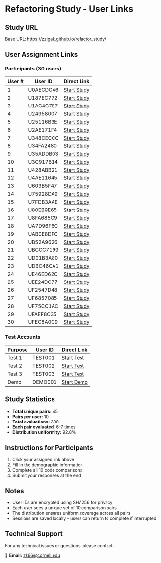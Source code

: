 # Refactoring Study - User Links

## Study URL
Base URL: https://zzigak.github.io/refactor_study/

## User Assignment Links

### Participants (30 users)

| User # | User ID | Direct Link |
|--------|---------|-------------|
| 1  | U0AECDC46 | [Start Study](https://zzigak.github.io/refactor_study/?id=U0AECDC46) |
| 2  | U187EC772 | [Start Study](https://zzigak.github.io/refactor_study/?id=U187EC772) |
| 3  | U1AC4C7E7 | [Start Study](https://zzigak.github.io/refactor_study/?id=U1AC4C7E7) |
| 4  | U24958007 | [Start Study](https://zzigak.github.io/refactor_study/?id=U24958007) |
| 5  | U25116B3E | [Start Study](https://zzigak.github.io/refactor_study/?id=U25116B3E) |
| 6  | U2AE171F4 | [Start Study](https://zzigak.github.io/refactor_study/?id=U2AE171F4) |
| 7  | U348CECCC | [Start Study](https://zzigak.github.io/refactor_study/?id=U348CECCC) |
| 8  | U34FA2480 | [Start Study](https://zzigak.github.io/refactor_study/?id=U34FA2480) |
| 9  | U35ADDB03 | [Start Study](https://zzigak.github.io/refactor_study/?id=U35ADDB03) |
| 10 | U3C917B14 | [Start Study](https://zzigak.github.io/refactor_study/?id=U3C917B14) |
| 11 | U428ABB21 | [Start Study](https://zzigak.github.io/refactor_study/?id=U428ABB21) |
| 12 | U4AE11645 | [Start Study](https://zzigak.github.io/refactor_study/?id=U4AE11645) |
| 13 | U603B5F47 | [Start Study](https://zzigak.github.io/refactor_study/?id=U603B5F47) |
| 14 | U75928DA9 | [Start Study](https://zzigak.github.io/refactor_study/?id=U75928DA9) |
| 15 | U7FDB3AAE | [Start Study](https://zzigak.github.io/refactor_study/?id=U7FDB3AAE) |
| 16 | U80EB9E65 | [Start Study](https://zzigak.github.io/refactor_study/?id=U80EB9E65) |
| 17 | U8FA685C9 | [Start Study](https://zzigak.github.io/refactor_study/?id=U8FA685C9) |
| 18 | UA7D96F6C | [Start Study](https://zzigak.github.io/refactor_study/?id=UA7D96F6C) |
| 19 | UAB0E8DFC | [Start Study](https://zzigak.github.io/refactor_study/?id=UAB0E8DFC) |
| 20 | UB52A9626 | [Start Study](https://zzigak.github.io/refactor_study/?id=UB52A9626) |
| 21 | UBCCC7199 | [Start Study](https://zzigak.github.io/refactor_study/?id=UBCCC7199) |
| 22 | UD01B3A80 | [Start Study](https://zzigak.github.io/refactor_study/?id=UD01B3A80) |
| 23 | UDBC46CA1 | [Start Study](https://zzigak.github.io/refactor_study/?id=UDBC46CA1) |
| 24 | UE46ED62C | [Start Study](https://zzigak.github.io/refactor_study/?id=UE46ED62C) |
| 25 | UEE24DC77 | [Start Study](https://zzigak.github.io/refactor_study/?id=UEE24DC77) |
| 26 | UF2547D48 | [Start Study](https://zzigak.github.io/refactor_study/?id=UF2547D48) |
| 27 | UF6857085 | [Start Study](https://zzigak.github.io/refactor_study/?id=UF6857085) |
| 28 | UF75CC1AC | [Start Study](https://zzigak.github.io/refactor_study/?id=UF75CC1AC) |
| 29 | UFAEF8C35 | [Start Study](https://zzigak.github.io/refactor_study/?id=UFAEF8C35) |
| 30 | UFEC8A0C9 | [Start Study](https://zzigak.github.io/refactor_study/?id=UFEC8A0C9) |

### Test Accounts

| Purpose | User ID | Direct Link |
|---------|---------|-------------|
| Test 1  | TEST001 | [Start Test](https://zzigak.github.io/refactor_study/?id=TEST001) |
| Test 2  | TEST002 | [Start Test](https://zzigak.github.io/refactor_study/?id=TEST002) |
| Test 3  | TEST003 | [Start Test](https://zzigak.github.io/refactor_study/?id=TEST003) |
| Demo    | DEMO001 | [Start Demo](https://zzigak.github.io/refactor_study/?id=DEMO001) |

## Study Statistics

- **Total unique pairs:** 45
- **Pairs per user:** 10
- **Total evaluations:** 300
- **Each pair evaluated:** 6-7 times
- **Distribution uniformity:** 92.8%

## Instructions for Participants

1. Click your assigned link above
2. Fill in the demographic information
3. Complete all 10 code comparisons
4. Submit your responses at the end

## Notes

- User IDs are encrypted using SHA256 for privacy
- Each user sees a unique set of 10 comparison pairs
- The distribution ensures uniform coverage across all pairs
- Sessions are saved locally - users can return to complete if interrupted

## Technical Support

For any technical issues or questions, please contact:

📧 **Email:** [zk66@cornell.edu](mailto:zk66@cornell.edu)